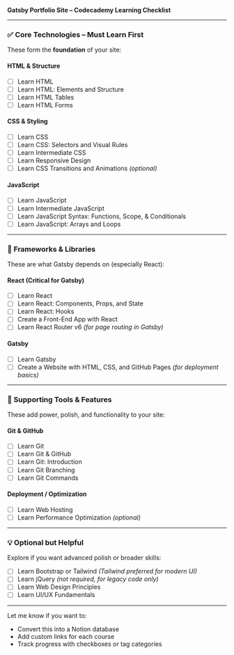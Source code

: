 **Gatsby Portfolio Site – Codecademy Learning Checklist**

---

### ✅ Core Technologies – Must Learn First
These form the **foundation** of your site:

#### HTML & Structure
- [ ] Learn HTML
- [ ] Learn HTML: Elements and Structure
- [ ] Learn HTML Tables
- [ ] Learn HTML Forms

#### CSS & Styling
- [ ] Learn CSS
- [ ] Learn CSS: Selectors and Visual Rules
- [ ] Learn Intermediate CSS
- [ ] Learn Responsive Design
- [ ] Learn CSS Transitions and Animations *(optional)*

#### JavaScript
- [ ] Learn JavaScript
- [ ] Learn Intermediate JavaScript
- [ ] Learn JavaScript Syntax: Functions, Scope, & Conditionals
- [ ] Learn JavaScript: Arrays and Loops

---

### 🧠 Frameworks & Libraries
These are what Gatsby depends on (especially React):

#### React (Critical for Gatsby)
- [ ] Learn React
- [ ] Learn React: Components, Props, and State
- [ ] Learn React: Hooks
- [ ] Create a Front-End App with React
- [ ] Learn React Router v6 *(for page routing in Gatsby)*

#### Gatsby
- [ ] Learn Gatsby
- [ ] Create a Website with HTML, CSS, and GitHub Pages *(for deployment basics)*

---

### 🧰 Supporting Tools & Features
These add power, polish, and functionality to your site:

#### Git & GitHub
- [ ] Learn Git
- [ ] Learn Git & GitHub
- [ ] Learn Git: Introduction
- [ ] Learn Git Branching
- [ ] Learn Git Commands

#### Deployment / Optimization
- [ ] Learn Web Hosting
- [ ] Learn Performance Optimization *(optional)*

---

### 💡 Optional but Helpful
Explore if you want advanced polish or broader skills:

- [ ] Learn Bootstrap or Tailwind *(Tailwind preferred for modern UI)*
- [ ] Learn jQuery *(not required, for legacy code only)*
- [ ] Learn Web Design Principles
- [ ] Learn UI/UX Fundamentals

---

Let me know if you want to:
- Convert this into a Notion database
- Add custom links for each course
- Track progress with checkboxes or tag categories


